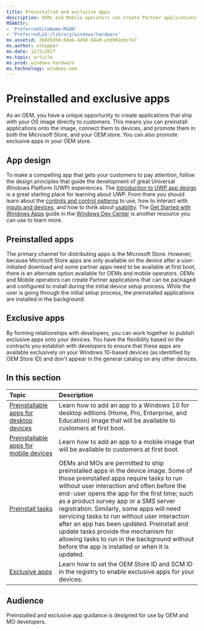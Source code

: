 ```yaml
---
title: Preinstalled and exclusive apps
description: OEMs and Mobile operators can create Partner applications that can be packaged and configured to install during the initial device setup process. OEMs can also work with software developers to target OEM devices for apps to appear exclusively on, based on the OEM IDs set in the registry.
MSHAttr:
- 'PreferredSiteName:MSDN'
- 'PreferredLib:/library/windows/hardware'
ms.assetid: 268d5950-04e6-4450-94a0-a3d902edc7e7
ms.author: alhopper
ms.date: 12/5/2017
ms.topic: article
ms.prod: windows-hardware
ms.technology: windows-oem
---
```

# Preinstalled and exclusive apps

As an OEM, you have a unique opportunity to create applications that ship with your OS image directly to customers. This means you can preinstall applications onto the image, connect them to devices, and promote them in both the Microsoft Store, and your OEM store. You can also promote exclusive apps in your OEM store.

## App design

To make a compelling app that gets your customers to pay attention, follow the design principles that guide the development of great Universal Windows Platform (UWP) experiences. The [Introduction to UWP app design](https://docs.microsoft.com/en-us/windows/uwp/design/basics/design-and-ui-intro) is a great starting place for learning about UWP. From there you should learn about the [controls and control patterns](https://docs.microsoft.com/en-us/windows/uwp/design/controls-and-patterns/index) to use, how to interact with [inputs and devices](https://docs.microsoft.com/en-us/windows/uwp/design/input/input-primer), and how to think about [usability](https://docs.microsoft.com/en-us/windows/uwp/design/usability/index). The [Get Started with Windows Apps](https://developer.microsoft.com/en-us/windows/apps/getstarted) guide in the [Windows Dev Center](https://developer.microsoft.com/en-us/windows/) is another resource you can use to learn more.

## Preinstalled apps

The primary channel for distributing apps is the Microsoft Store. However, because Microsoft Store apps are only available on the device after a user-initiated download and some partner apps need to be available at first boot, there is an alternate option available for OEMs and mobile operators. OEMs and Mobile operators can create Partner applications that can be packaged and configured to install during the initial device setup process. While the user is going through the initial setup process, the preinstalled applications are installed in the background.

## Exclusive apps

By forming relationships with developers, you can work together to publish exclusive apps onto your devices. You have the flexibility based on the contracts you establish with developers to ensure that these apps are available exclusively on your Windows 10-based devices (as identified by OEM Store ID) and don't appear in the general catalog on any other devices.

## In this section

| Topic                                 | Description                                                                          |
|:--------------------------------------|:-------------------------------------------------------------------------------------|
| [Preinstallable apps for desktop devices](preinstallable-apps-for-windows-10-desktop.md)  | Learn how to add an app to a Windows 10 for desktop editions (Home, Pro, Enterprise, and Education) image that will be available to customers at first boot.                                |
| [Preinstallable apps for mobile devices](preinstallable-apps-for-window-10-for-phones.md) | Learn how to add an app to a mobile image that will be available to customers at first boot.                                                                                          |
| [Preinstall tasks](preinstall-tasks.md)                                                   | OEMs and MOs are permitted to ship preinstalled apps in the device image. Some of those preinstalled apps require tasks to run without user interaction and often before the end-user opens the app for the first time; such as a product survey app or a SMS server registration. Similarly, some apps will need servicing tasks to run without user interaction after an app has been updated. Preinstall and update tasks provide the mechanism for allowing tasks to run in the background without before the app is installed or when it is updated.          |
| [Exclusive apps](exclusive-apps.md)       | Learn how to set the OEM Store ID and SCM ID in the registry to enable exclusive apps for your devices.             |

## <a href="" id="developer-audience-heading"></a>Audience

Preinstalled and exclusive app guidance is designed for use by OEM and MO developers.